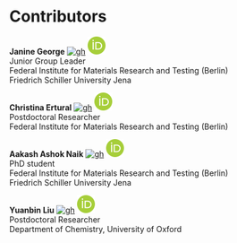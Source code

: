 # Contributors

[gh]: https://cdnjs.cloudflare.com/ajax/libs/octicons/8.5.0/svg/mark-github.svg
[orc]: ../_static/orcid.svg


**Janine George** [![gh]][JaGeo] [![orc]][0000-0001-8907-0336] \
Junior Group Leader \
Federal Institute for Materials Research and Testing (Berlin) \
Friedrich Schiller University Jena

[JaGeo]: https://github.com/JaGeo
[0000-0001-8907-0336]: https://orcid.org/0000-0001-8907-0336

**Christina Ertural** [![gh]][QuantumChemist] [![orc]][0000-0002-7696-5824] \
Postdoctoral Researcher \
Federal Institute for Materials Research and Testing (Berlin)

[QuantumChemist]: https://github.com/QuantumChemist
[0000-0002-7696-5824]: https://orcid.org/0000-0002-7696-5824


**Aakash Ashok Naik** [![gh]][naik-aakash] [![orc]][0000-0002-6071-6786] \
PhD student \
Federal Institute for Materials Research and Testing (Berlin) \
Friedrich Schiller University Jena

[naik-aakash]: https://github.com/naik-aakash
[0000-0002-6071-6786]: https://orcid.org/0000-0002-6071-6786


**Yuanbin Liu** [![gh]][YuanbinLiu] [![orc]][0000-0002-5948-7031] \
Postdoctoral Researcher \
Department of Chemistry, University of Oxford

[YuanbinLiu]: https://github.com/YuanbinLiu
[0000-0002-5948-7031]: https://orcid.org/0000-0002-5948-7031
